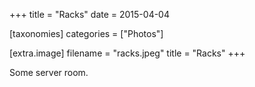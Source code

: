 +++
title = "Racks"
date = 2015-04-04

[taxonomies]
categories = ["Photos"]

[extra.image]
filename = "racks.jpeg"
title = "Racks"
+++

Some server room.
